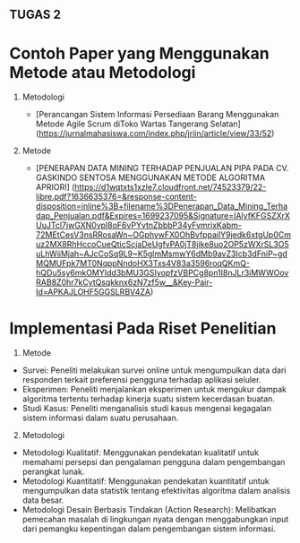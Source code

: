 ## TUGAS 2

# Contoh Paper yang Menggunakan Metode atau Metodologi
1. Metodologi
    - [Perancangan Sistem Informasi Persediaan Barang Menggunakan Metode Agile Scrum diToko Wartas Tangerang Selatan] (https://jurnalmahasiswa.com/index.php/jriin/article/view/33/52)

2. Metode
    - [PENERAPAN DATA MINING TERHADAP PENJUALAN PIPA PADA CV.
GASKINDO SENTOSA MENGGUNAKAN METODE ALGORITMA APRIORI] (https://d1wqtxts1xzle7.cloudfront.net/74523379/22-libre.pdf?1636635376=&response-content-disposition=inline%3B+filename%3DPenerapan_Data_Mining_Terhadap_Penjualan.pdf&Expires=1699237095&Signature=IAlyfKFGSZXrXUuJTcl7jwGXN0vpl8oF6vPYvtnZbbbP34yFvmrjxKabm-72MEtCesV3nsRRosaWn~OGphywFX0OhBvfppailY9jedk6xtgUp0Cmuz2MX8RhHccoCueQticScjaDeUgfvPA0jT8jike8uo2OP5zWXrSL3O5uLhWiiMjah~AJcCoSq9L9~K5glmMsmwY6dMb9avZ3Icb3dFniP~gdMQMUFpk7MT0NqppNndoHX3Txs4V83a3596roqQKmQ-hQDu5sy6mkOMYIdd3bMU3GSIyopfzVBPCg8pn1I8nJLr3iMWWOovRAB8Z0hr7kCytQsqkknx6zN7zf5w__&Key-Pair-Id=APKAJLOHF5GGSLRBV4ZA)
  
# Implementasi Pada Riset Penelitian
1. Metode
  - Survei: Peneliti melakukan survei online untuk mengumpulkan data dari responden terkait preferensi pengguna terhadap aplikasi seluler.
  - Eksperimen: Peneliti menjalankan eksperimen untuk mengukur dampak algoritma tertentu terhadap kinerja suatu sistem kecerdasan buatan.
  - Studi Kasus: Peneliti menganalisis studi kasus mengenai kegagalan sistem informasi dalam suatu perusahaan.
        
2.  Metodologi
  - Metodologi Kualitatif: Menggunakan pendekatan kualitatif untuk memahami persepsi dan pengalaman pengguna dalam pengembangan perangkat lunak.
  - Metodologi Kuantitatif: Menggunakan pendekatan kuantitatif untuk mengumpulkan data statistik tentang efektivitas algoritma dalam analisis data besar.
  - Metodologi Desain Berbasis Tindakan (Action Research): Melibatkan pemecahan masalah di lingkungan nyata dengan menggabungkan input dari pemangku kepentingan dalam pengembangan sistem informasi.
